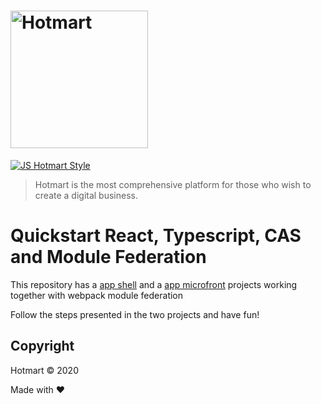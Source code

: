 # <img src="https://app-vlc.hotmart.com/images/icons/hotmart-logo.svg" alt="Hotmart" width="220">

[![JS Hotmart Style](https://img.shields.io/badge/code%20style-hotmart-F04E23.svg)](https://www.npmjs.com/package/eslint-config-hotmart)

> Hotmart is the most comprehensive platform for those who wish to create a digital business.

# Quickstart React, Typescript, CAS and Module Federation

This repository has a [app shell](../app-shell) and a [app microfront](../app-microfront) projects
working together with webpack module federation 

Follow the steps presented in the two projects and have fun!

## Copyright
Hotmart &copy; 2020

Made with ❤
